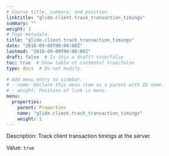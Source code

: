 ```yaml
---
# Course title, summary, and position.
linktitle: "glide.client.track_transaction_timings"
summary: ""
weight: 1
# Page metadata.
title: "glide.client.track_transaction_timings"
date: "2018-09-09T00:00:00Z"
lastmod: "2018-09-09T00:00:00Z"
draft: false  # Is this a draft? true/false
toc: true  # Show table of contents? true/false
type: docs  # Do not modify.

# Add menu entry to sidebar.
# - name: Declare this menu item as a parent with ID name.
# - weight: Position of link in menu.
menu:
  properties:
    parent: Properties
    name: "glide.client.track_transaction_timings"
    weight: 1
---
```


Description: Track client transaction timings at the server.


Value: `true`